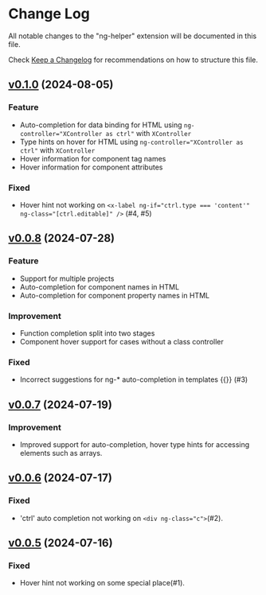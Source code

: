 # Change Log

All notable changes to the "ng-helper" extension will be documented in this file.

Check [Keep a Changelog](http://keepachangelog.com/) for recommendations on how to structure this file.

## [v0.1.0](https://github.com/huanguolin/ng-helper/compare/v0.0.8...v0.1.0) (2024-08-05)

### Feature
- Auto-completion for data binding for HTML using `ng-controller="XController as ctrl"` with `XController` 
- Type hints on hover for HTML using `ng-controller="XController as ctrl"` with `XController` 
- Hover information for component tag names
- Hover information for component attributes

### Fixed
- Hover hint not working on `<x-label ng-if="ctrl.type === 'content'" ng-class="[ctrl.editable]" />` (#4, #5)


## [v0.0.8](https://github.com/huanguolin/ng-helper/compare/v0.0.7...v0.0.8) (2024-07-28)

### Feature
- Support for multiple projects
- Auto-completion for component names in HTML
- Auto-completion for component property names in HTML

### Improvement
- Function completion split into two stages
- Component hover support for cases without a class controller

### Fixed
- Incorrect suggestions for ng-* auto-completion in templates {{}} (#3)


## [v0.0.7](https://github.com/huanguolin/ng-helper/compare/v0.0.6...v0.0.7) (2024-07-19)

### Improvement
- Improved support for auto-completion, hover type hints for accessing elements such as arrays.


## [v0.0.6](https://github.com/huanguolin/ng-helper/compare/v0.0.5...v0.0.6) (2024-07-17)

### Fixed
- 'ctrl' auto completion not working on `<div ng-class="c">`(#2).


## [v0.0.5](https://github.com/huanguolin/ng-helper/compare/64dde84...v0.0.5) (2024-07-16)

### Fixed
- Hover hint not working on some special place(#1).
